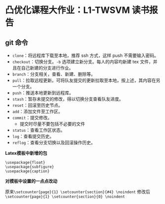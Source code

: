 # 凸优化课程大作业：L1-TWSVM 读书报告

## git 命令

+ `clone`：将远程库下载至本地，推荐 ssh 方式，这样 push 不需要输入密码。
+ `checkout`：切换分支。`-b` 选项建立新分支。每人的内容均新建 tex 文件，并且在自己新建的分支进行作业。
+ `branch`：分支相关，查看、新建、删除等。
+ `pull`：拉取远程更新。可将队友提交的更新拉取至本地，按上述，其内容在另一个分支。
+ `push`：推送本地更新到远程库。
+ `stash`：暂存未提交的修改，得以切换分支查看队友进度。
+ `reset`：回滚至历史节点。
+ `add`：添加文件至工作区。
+ `commit`：提交修改。
    + 提交时尽量不要包括不必要的文件
+ `status`：查看工作区状态。
+ `log`：查看提交历史。
+ `reflog`：查看分支切换以及回滚操作历史。


**Latex模板中新增的包**
```
\usepackage{float}
\usepackage{subfigure}
\usepackage{caption}
```
**对模板中设置的一点点改动**

原来`\setcounter{page}{1} \setcounter{section}{#4} \noindent`
修改后`\setcounter{page}{1} \setcounter{section}{0} \noindent`
